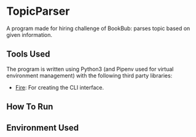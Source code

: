 # TopicParser

A program made for hiring challenge of BookBub: parses topic based on given information.

## Tools Used

The program is written using Python3 (and Pipenv used for virtual environment management) with the following third party libraries:

- [Fire](https://github.com/google/python-fire): For creating the CLI interface.

## How To Run

## Environment Used
